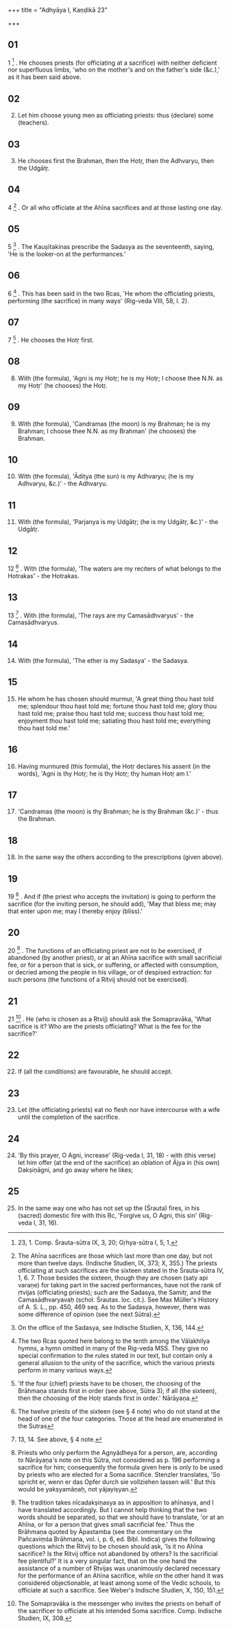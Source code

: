 +++
title = "Adhyāya I, Kaṇḍikā 23"

+++
## 01
1 [^1] . He chooses priests (for officiating at a sacrifice) with neither deficient nor superfluous limbs, 'who on the mother's and on the father's side (&c.),' as it has been said above.

## 02
2. Let him choose young men as officiating priests: thus (declare) some (teachers).

## 03
3. He chooses first the Brahman, then the Hotṛ, then the Adhvaryu, then the Udgātṛ.

## 04
4 [^2] . Or all who officiate at the Ahīna sacrifices and at those lasting one day.

## 05
5 [^3] . The Kauṣītakinas prescribe the Sadasya as the seventeenth, saying, 'He is the looker-on at the performances.'

## 06
6 [^4] . This has been said in the two Ṛcas, 'He whom the officiating priests, performing (the sacrifice) in many ways' (Rig-veda VIII, 58, I. 2).

## 07
7 [^5] . He chooses the Hotṛ first.

## 08
8. With (the formula), 'Agni is my Hotṛ; he is my Hotṛ; I choose thee N.N. as my Hotṛ' (he chooses) the Hotṛ.

## 09
9. With (the formula), 'Candramas (the moon) is my Brahman; he is my Brahman; I choose thee N.N. as my Brahman' (he chooses) the Brahman.

## 10
10. With (the formula), 'Āditya (the sun) is my Adhvaryu; (he is my Adhvaryu, &c.)' - the Adhvaryu.

## 11
11. With (the formula), 'Parjanya is my Udgātṛ; (he is my Udgātṛ, &c.)' - the Udgātṛ.

## 12
12 [^6] . With (the formula), 'The waters are my reciters of what belongs to the Hotrakas' - the Hotrakas.

## 13
13 [^7] . With (the formula), 'The rays are my Camasādhvaryus' - the Camasādhvaryus.

## 14
14. With (the formula), 'The ether is my Sadasya' - the Sadasya.

## 15
15. He whom he has chosen should murmur, 'A great thing thou hast told me; splendour thou hast told me; fortune thou hast told me; glory thou hast told me; praise thou hast told me; success thou hast told me; enjoyment thou hast told me; satiating thou hast told me; everything thou hast told me.'

## 16
16. Having murmured (this formula), the Hotṛ declares his assent (in the words), 'Agni is thy Hotṛ; he is thy Hotṛ; thy human Hotṛ am I.'

## 17
17. 'Candramas (the moon) is thy Brahman; he is thy Brahman (&c.)' - thus the Brahman.

## 18
18. In the same way the others according to the prescriptions (given above).

## 19
19 [^8] . And if (the priest who accepts the invitation) is going to perform the sacrifice (for the inviting person, he should add), 'May that bless me; may that enter upon me; may I thereby enjoy (bliss).'

## 20
20 [^9] . The functions of an officiating priest are not to be exercised, if abandoned (by another priest), or at an Ahīna sacrifice with small sacrificial fee, or for a person that is sick, or suffering, or affected with consumption, or decried among the people in his village, or of despised extraction: for such persons (the functions of a Ritvij should not be exercised).

## 21
21 [^10] . He (who is chosen as a Ṛtvij) should ask the Somapravāka, 'What sacrifice is it? Who are the priests officiating? What is the fee for the sacrifice?'

## 22
22. If (all the conditions) are favourable, he should accept.

## 23
23. Let (the officiating priests) eat no flesh nor have intercourse with a wife until the completion of the sacrifice.

## 24
24. 'By this prayer, O Agni, increase' (Rig-veda I, 31, 18) - with (this verse) let him offer (at the end of the sacrifice) an oblation of Ājya in (his own) Dakṣiṇāgni, and go away where he likes;

## 25
25. In the same way one who has not set up the (Śrauta) fires, in his (sacred) domestic fire with this Ṛc, 'Forgive us, O Agni, this sin' (Rig-veda I, 31, 16).



[^1]:  23, 1. Comp. Śrauta-sūtra IX, 3, 20; Gṛhya-sūtra I, 5, 1.

[^2]:  The Ahīna sacrifices are those which last more than one day, but not more than twelve days. (Indische Studien, IX, 373; X, 355.) The priests officiating at such sacrifices are the sixteen stated in the Śrauta-sūtra IV, 1, 6. 7. Those besides the sixteen, though they are chosen (saty api varaṇe) for taking part in the sacred performances, have not the rank of ṛtvijas (officiating priests); such are the Sadasya, the Samitṛ, and the Camasādhvaryavaḥ (schol. Śrautas. loc. cit.). See Max Müller's History of A. S. L., pp. 450, 469 seq. As to the Sadasya, however, there was some difference of opinion (see the next Sūtra).

[^3]:  On the office of the Sadasya, see Indische Studien, X, 136, 144.

[^4]:  The two Ṛcas quoted here belong to the tenth among the Vālakhilya hymns, a hymn omitted in many of the Rig-veda MSS. They give no special confirmation to the rules stated in our text, but contain only a general allusion to the unity of the sacrifice, which the various priests perform in many various ways.

[^5]:  'If the four (chief) priests have to be chosen, the choosing of the Brāhmaṇa stands first in order (see above, Sūtra 3); if all (the sixteen), then the choosing of the Hotṛ stands first in order.' Nārāyaṇa.

[^6]:  The twelve priests of the sixteen (see § 4 note) who do not stand at the head of one of the four categories. Those at the head are enumerated in the Sutras

[^7]:  13, 14. See above, § 4 note.

[^8]:  Priests who only perform the Agnyādheya for a person, are, according to Nārāyaṇa's note on this Sūtra, not considered as p. 196 performing a sacrifice for him; consequently the formula given here is only to be used by priests who are elected for a Soma sacrifice. Stenzler translates, 'So spricht er, wenn er das Opfer durch sie vollziehen lassen will.' But this would be yakṣyamāṇaḥ, not yājayiṣyan.

[^9]:  The tradition takes nīcadakṣiṇasya as in apposition to ahīnasya, and I have translated accordingly. But I cannot help thinking that the two words should be separated, so that we should have to translate, 'or at an Ahīna, or for a person that gives small sacrificial fee.' Thus the Brāhmaṇa quoted by Āpastamba (see the commentary on the Pañcaviṃśa Brāhmaṇa, vol. i, p. 6, ed. Bibl. Indica) gives the following questions which the Ritvij to be chosen should ask, 'Is it no Ahīna sacrifice? Is the Ritvij office not abandoned by others? Is the sacrificial fee plentiful?' It is a very singular fact, that on the one hand the assistance of a number of Ṛtvijas was unanimously declared necessary for the performance of an Ahīna sacrifice, while on the other hand it was considered objectionable, at least among some of the Vedic schools, to officiate at such a sacrifice. See Weber's Indische Studien, X, 150, 151.

[^10]:  The Somapravāka is the messenger who invites the priests on behalf of the sacrificer to officiate at his intended Soma sacrifice. Comp. Indische Studien, IX, 308.